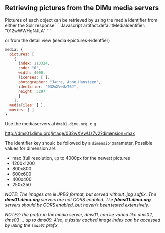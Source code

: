 <h2>Retrieving pictures from the DiMu media servers</h2>
Pictures of each object can be retrieved by using the media identifier from either the Solr response
``` Javascript
artifact.defaultMediaIdentifier: "012wWWHgNJLA"
```

or from the detail view (media=>pictures=>identfier)
``` Javascript
media: {
  pictures: [
    {
      index: 113324,
      code: "0",
      width: 4000,
      licenses: [ ],
      photographer: "Jarre, Anne Hansteen",
      identifier: "032wXVwUzT6J",
      height: 3297
      }
    ],
  mediaFiles: [ ],
  movies: [ ]
}
```
Use the mediaservers at `dms01.dimu.org`, e.g.

http://dms01.dimu.org/image/032wXVwUz7v2?dimension=max

The identifier key should be followed by a `dimension`parameter. Possible values for dimension are:
- max (full resolution, up to 4000px for the newest pictures
- 1200x1200
- 800x800
- 600x600
- 400x400
- 250x250

*NOTE: The images are in JPEG format, but served without .jpg suffix. The <b>dms01.dimu.org</b> servers are not CORS enabled. 
The <b>fdms01.dimu.org</b> servers should be CORS enabled, but haven't been tested extensively.*

*NOTE2: the prefix in the media server, dms01, can be varied like dms02, dms03 ... up to dms09.
Also, a faster cached image index can be accessed by using the `fmds01` prefix.*

